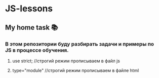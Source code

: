 # JS-lessons

## My home task 📚

### В этом репозитории буду разбирать задачи и примеры по JS в процессе обучения.

1. use strict; //строгий режим прописываем в файл js

2. type="module" //строгий режим прописываем в файле html
